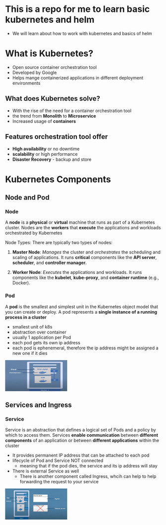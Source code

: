 # This is a repo for me to learn basic kubernetes and helm

- We will learn about how to work with kubernetes and basics of helm

# What is Kubernetes?
- Open source container orchestration tool
- Developed by Google
- Helps mange containerized applications in different deployment environments

## What does Kubernetes solve?
- With the rise of the need for a container orchestration tool
- the trend from **Monolith** to **Microservice**
- Increased usage of **containers**

## Features orchestration tool offer
- **High availability** or no downtime
- **scalability** or high performance
- **Disaster Recovery** - backup and store

# Kubernetes Components

## Node and Pod

### Node

A **node** is a **physical** or **virtual** machine that runs as part of a Kubernetes cluster. Nodes are the **workers** that **execute** the applications and workloads orchestrated by Kubernetes

Node Types: There are typically two types of nodes:

1. **Master Node**: *Manages* the cluster and *orchestrates* the scheduling and scaling of applications. It runs **critical** components like the **API server**, **scheduler**, and **controller manager.**

2. **Worker Node**: *Executes* the applications and workloads. It runs components like the **kubelet**, **kube-proxy**, and **container runtime** (e.g., Docker).

### Pod

A **pod** is the smallest and simplest unit in the Kubernetes object model that you can create or deploy. A pod represents a **single instance of a running process in a cluster**

- smallest unit of k8s
- abstraction over container
- usually 1 application per Pod
- each pod gets its own ip address
- each pod is ephenemeral, therefore the ip address might be assigned a new one if it dies

<img src="./image//sample-node-pod.png" alt="Example Image" height="100" width="200" />

## Services and Ingress

### Service

Service is an abstraction that defines a logical set of Pods and a policy by which to access them. Services **enable communication** between **different components** of an application or between **different applications** within the cluster

- It provides permanent IP address that can be attached to each pod
- lifecycle of Pod and Service NOT connected
    - meaning that if the pod dies, the service and its ip address will stay
- There is external Service as well
    - There is another component called Ingress, whcih can help to help forwarding the request to your service


<img src="./image/service-ingress.png" alt="Example Image" height="100" width="200" />